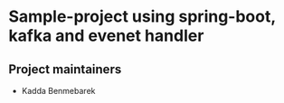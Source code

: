 # Sample-project using spring-boot, kafka and evenet handler

## Project maintainers
- Kadda Benmebarek
